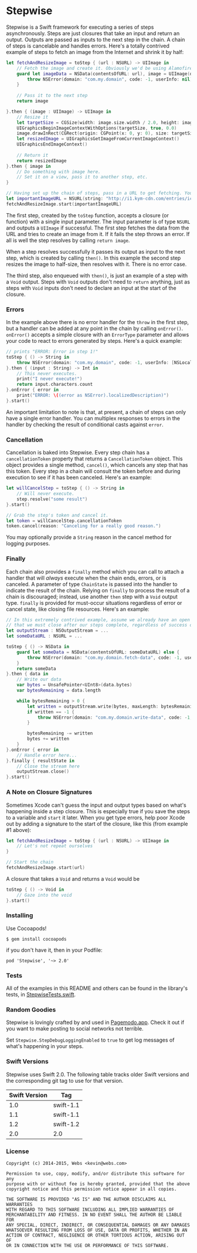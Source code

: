 # Stepwise

Stepwise is a Swift framework for executing a series of steps asynchronously. Steps are just closures that take an input and return an output. Outputs are passed as inputs to the next step in the chain. A chain of steps is cancelable and handles errors. Here's a totally contrived example of steps to fetch an image from the Internet and shrink it by half:

```swift
let fetchAndResizeImage = toStep { (url : NSURL) -> UIImage in
    // Fetch the image and create it. Obviously we'd be using Alamofire or something irl.
    guard let imageData = NSData(contentsOfURL: url), image = UIImage(data: imageData) else {
        throw NSError(domain: "com.my.domain", code: -1, userInfo: nil)
    }
    
    // Pass it to the next step
    return image

}.then { (image : UIImage) -> UIImage in
    // Resize it
    let targetSize = CGSize(width: image.size.width / 2.0, height: image.size.height / 2.0)
    UIGraphicsBeginImageContextWithOptions(targetSize, true, 0.0)
    image.drawInRect(CGRect(origin: CGPoint(x: 0, y: 0), size: targetSize))
    let resizedImage = UIGraphicsGetImageFromCurrentImageContext()
    UIGraphicsEndImageContext()
    
    // Return it
    return resizedImage
}.then { image in
    // Do something with image here.
    // Set it on a view, pass it to another step, etc.
}

// Having set up the chain of steps, pass in a URL to get fetching. You can also do this one the chain directly by just following up the final `then { }` with `.start(...)`. 
let importantImageURL = NSURL(string: "http://i1.kym-cdn.com/entries/icons/original/000/000/774/lime-cat.jpg")!
fetchAndResizeImage.start(importantImageURL)
```

The first step, created by the `toStep` function, accepts a closure (or function) with a single input parameter. The input parameter is of type `NSURL` and outputs a `UIImage` if successful. The first step fetches the data from the URL and tries to create an image from it. If it fails the step throws an error. If all is well the step resolves by calling `return image`.

When a step resolves successfully it passes its output as input to the next step, which is created by calling `then()`. In this example the second step resizes the image to half-size, then resolves with it. There is no error case.

The third step, also enqueued with `then()`, is just an example of a step with a `Void` output. Steps with `Void` outputs don't need to `return` anything, just as steps with `Void` inputs don't need to declare an input at the start of the closure.

### Errors

In the example above there is no error handler for the `throw` in the first step, but a handler can be added at any point in the chain by calling `onError()`. `onError()` accepts a simple closure with an `ErrorType` parameter and allows your code to react to errors generated by steps. Here's a quick example:

```swift
// prints "ERROR: Error in step 1!"
toStep { () -> String in
    throw NSError(domain: "com.my.domain", code: -1, userInfo: [NSLocalizedDescriptionKey : "Error in step 1!"])
}.then { (input : String) -> Int in
    // This never executes.
    print("I never execute!")
    return input.characters.count
}.onError { error in
    print("ERROR: \((error as NSError).localizedDescription)")
}.start()
```

An important limitation to note is that, at present, a chain of steps can only have a single error handler. You can multiplex responses to errors in the handler by checking the result of conditional casts against `error`.

### Cancellation

Cancellation is baked into Stepwise. Every step chain has a `cancellationToken` property that returns a `CancellationToken` object. This object provides a single method, `cancel()`, which cancels any step that has this token. Every step in a chain will consult the token before and during execution to see if it has been canceled. Here's an example:

```swift
let willCancelStep = toStep { () -> String in
    // Will never execute.
    step.resolve("some result")
}.start()

// Grab the step's token and cancel it.
let token = willCancelStep.cancellationToken
token.cancel(reason: "Canceling for a really good reason.")
```

You may optionally provide a `String` reason in the cancel method for logging purposes.

### Finally

Each chain also provides a `finally` method which you can call to attach a handler that will *always* execute when the chain ends, errors, or is canceled. A parameter of type `ChainState` is passed into the handler to indicate the result of the chain. Relying on `finally` to process the result of a chain is discouraged; instead, use another `then` step with a `Void` output type. `finally` is provided for must-occur situations regardless of error or cancel state, like closing file resources. Here's an example:

```swift
// In this extremely contrived example, assume we already have an open `NSOutputStream`
// that we must close after our steps complete, regardless of success or erroring out.
let outputStream : NSOutputStream = ...
let someDataURL : NSURL = ...

toStep { () -> NSData in
    guard let someData = NSData(contentsOfURL: someDataURL) else {
        throw NSError(domain: "com.my.domain.fetch-data", code: -1, userInfo: nil)
    }
    return someData
}.then { data in
    // Write our data
    var bytes = UnsafePointer<UInt8>(data.bytes)
    var bytesRemaining = data.length

    while bytesRemaining > 0 {
        let written = outputStream.write(bytes, maxLength: bytesRemaining)
        if written == -1 {
            throw NSError(domain: "com.my.domain.write-data", code: -1, userInfo: nil)
        }

        bytesRemaining -= written
        bytes += written
    }
}.onError { error in
    // Handle error here...
}.finally { resultState in
    // Close the stream here
    outputStream.close()
}.start()
```

### A Note on Closure Signatures

Sometimes Xcode can't guess the input and output types based on what's happening inside a step closure. This is especially true if you save the steps to a variable and `start` it later. When you get type errors, help poor Xcode out by adding a signature to the start of the closure, like this (from example #1 above):

```swift
let fetchAndResizeImage = toStep { (url : NSURL) -> UIImage in
    // Let's not repeat ourselves
}

// Start the chain
fetchAndResizeImage.start(url)
```

A closure that takes a `Void` and returns a `Void` would be

```swift
toStep { () -> Void in
    // Gaze into the void
}.start()
```

### Installing

Use Cocoapods!

    $ gem install cocoapods

if you don't have it, then in your Podfile:

    pod 'Stepwise', '~> 2.0'

### Tests

All of the examples in this README and others can be found in the library's tests, in [StepwiseTests.swift](https://github.com/websdotcom/Stepwise/blob/master/StepwiseTests/StepwiseTests.swift).

### Random Goodies

Stepwise is lovingly crafted by and used in [Pagemodo.app](https://itunes.apple.com/us/app/pagemodo-for-social-media/id937853905?mt=8). Check it out if you want to make posting to social networks not terrible.

Set `Stepwise.StepDebugLoggingEnabled` to `true` to get log messages of what's happening in your steps.

### Swift Versions

Stepwise uses Swift 2.0. The following table tracks older Swift versions and the corresponding git tag to use for that version.

Swift Version | Tag
------------- | ---
1.0 | swift-1.1
1.1 | swift-1.1
1.2 | swift-1.2
2.0 | 2.0


### License

    Copyright (c) 2014-2015, Webs <kevin@webs.com>

    Permission to use, copy, modify, and/or distribute this software for any
    purpose with or without fee is hereby granted, provided that the above
    copyright notice and this permission notice appear in all copies.

    THE SOFTWARE IS PROVIDED "AS IS" AND THE AUTHOR DISCLAIMS ALL WARRANTIES
    WITH REGARD TO THIS SOFTWARE INCLUDING ALL IMPLIED WARRANTIES OF
    MERCHANTABILITY AND FITNESS. IN NO EVENT SHALL THE AUTHOR BE LIABLE FOR
    ANY SPECIAL, DIRECT, INDIRECT, OR CONSEQUENTIAL DAMAGES OR ANY DAMAGES
    WHATSOEVER RESULTING FROM LOSS OF USE, DATA OR PROFITS, WHETHER IN AN
    ACTION OF CONTRACT, NEGLIGENCE OR OTHER TORTIOUS ACTION, ARISING OUT OF
    OR IN CONNECTION WITH THE USE OR PERFORMANCE OF THIS SOFTWARE.